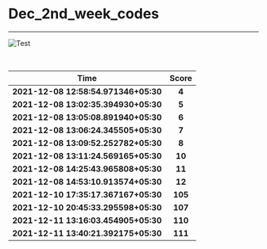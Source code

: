 # Dec_2nd_week_codes
<hr>

![Test](https://github.com/hdmtp-s-basement/Dec_2nd_week_codes/actions/workflows/main.yml/badge.svg)

<br>

Time      | Score
:--------------:|:----------------:
**2021-12-08 12:58:54.971346+05:30** | **4**
**2021-12-08 13:02:35.394930+05:30** | **5**
**2021-12-08 13:05:08.891940+05:30** | **6**
**2021-12-08 13:06:24.345505+05:30** | **7**
**2021-12-08 13:09:52.252782+05:30** | **8**
**2021-12-08 13:11:24.569165+05:30** | **10**
**2021-12-08 14:25:43.965808+05:30** | **11**
**2021-12-08 14:53:10.913574+05:30** | **12**
**2021-12-10 17:35:17.367167+05:30** | **105**
**2021-12-10 20:45:33.295598+05:30** | **107**
**2021-12-11 13:16:03.454905+05:30** | **110**
**2021-12-11 13:40:21.392175+05:30** | **111**